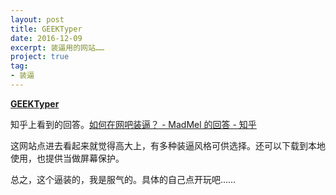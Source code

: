 ```yaml
---
layout: post
title: GEEKTyper
date: 2016-12-09
excerpt: 装逼用的网站……
project: true
tag: 
- 装逼
---
```




[**GEEKTyper**](http://geektyper.com/)

知乎上看到的回答。[如何在网吧装逼？ - MadMel 的回答 - 知乎](https://www.zhihu.com/question/52724416/answer/132094540)

这网站点进去看起来就觉得高大上，有多种装逼风格可供选择。还可以下载到本地使用，也提供当做屏幕保护。

总之，这个逼装的，我是服气的。具体的自己点开玩吧……

